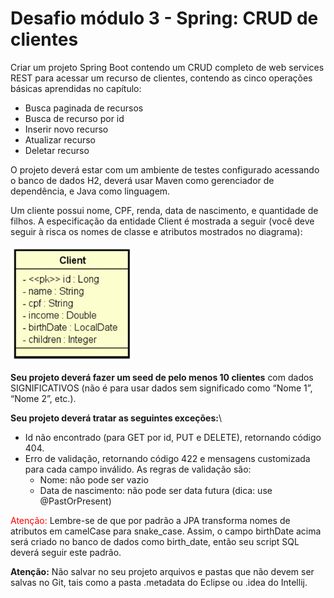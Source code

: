 <style>
color{
    color:red;
}
</style>


# Desafio módulo 3 - Spring: CRUD de clientes

Criar um projeto Spring Boot contendo um CRUD completo de web services REST para acessar um recurso de clientes, contendo as cinco operações básicas aprendidas no capítulo:

* Busca paginada de recursos
* Busca de recurso por id
* Inserir novo recurso
* Atualizar recurso
* Deletar recurso

O projeto deverá estar com um ambiente de testes configurado acessando o banco de dados H2, deverá usar Maven como gerenciador de dependência, e Java como linguagem.

Um cliente possui nome, CPF, renda, data de nascimento, e quantidade de filhos. A especificação da entidade Client é mostrada a seguir (você deve seguir à risca os nomes de classe e atributos mostrados no diagrama):

![Image 1](src/main/resources/image/image1.jpg)

**Seu projeto deverá fazer um seed de pelo menos 10 clientes** com dados SIGNIFICATIVOS (não é para usar dados sem significado como “Nome 1”, “Nome 2”, etc.).

**Seu projeto deverá tratar as seguintes exceções:**\	
* Id não encontrado (para GET por id, PUT e DELETE), retornando código 404.	
* Erro de validação, retornando código 422 e mensagens customizada para cada campo inválido. As regras de validação são:
	- Nome: não pode ser vazio
	- Data de nascimento: não pode ser data futura (dica: use @PastOrPresent)

<color>Atenção:</color> Lembre-se de que por padrão a JPA transforma nomes de atributos em camelCase para snake_case. Assim, o campo birthDate acima será criado no banco de dados como birth_date, então seu script SQL deverá seguir este padrão.

**Atenção:** Não salvar no seu projeto arquivos e pastas que não devem ser salvas no Git, tais como a pasta .metadata do Eclipse ou .idea do Intellij.
